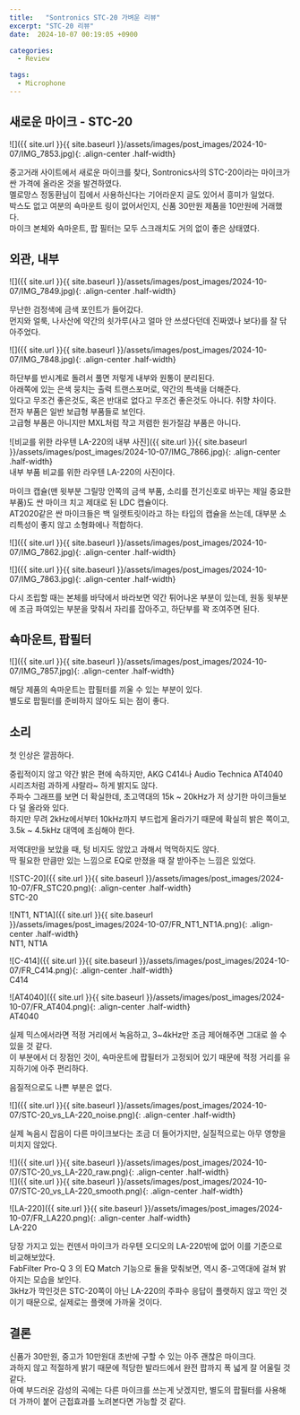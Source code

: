 ```yaml
---
title:   "Sontronics STC-20 가벼운 리뷰"
excerpt: "STC-20 리뷰"
date:  2024-10-07 00:19:05 +0900

categories:
  - Review

tags:
  - Microphone
--- 
```


## 새로운 마이크 - STC-20  

![]({{ site.url }}{{ site.baseurl }}/assets/images/post_images/2024-10-07/IMG_7853.jpg){: .align-center .half-width}  

중고거래 사이트에서 새로운 마이크를 찾다, Sontronics사의 STC-20이라는 마이크가 싼 가격에 올라온 것을 발견하였다.  
멜로망스 정동환님이 집에서 사용하신다는 기어라운지 글도 있어서 흥미가 일었다.  
박스도 없고 여분의 쇽마운트 링이 없어서인지, 신품 30만원 제품을 10만원에 거래했다.  
마이크 본체와 쇽마운트, 팝 필터는 모두 스크래치도 거의 없이 좋은 상태였다.  

## 외관, 내부  

![]({{ site.url }}{{ site.baseurl }}/assets/images/post_images/2024-10-07/IMG_7849.jpg){: .align-center .half-width}  

무난한 검정색에 금색 포인트가 들어갔다.  
먼지와 얼룩, 나사산에 약간의 쇳가루(사고 얼마 안 쓰셨다던데 진짜였나 보다)를 잘 닦아주었다.  

![]({{ site.url }}{{ site.baseurl }}/assets/images/post_images/2024-10-07/IMG_7848.jpg){: .align-center .half-width}  

하단부를 반시계로 돌려서 풀면 저렇게 내부와 원통이 분리된다.  
아래쪽에 있는 은색 뭉치는 출력 트랜스포머로, 약간의 특색을 더해준다.  
있다고 무조건 좋은것도, 혹은 반대로 없다고 무조건 좋은것도 아니다. 취향 차이다.  
전자 부품은 일반 보급형 부품들로 보인다.  
고급형 부품은 아니지만 MXL처럼 작고 저렴한 원가절감 부품은 아니다.  

![비교를 위한 라우텐 LA-220의 내부 사진]({{ site.url }}{{ site.baseurl }}/assets/images/post_images/2024-10-07/IMG_7866.jpg){: .align-center .half-width}  
내부 부품 비교를 위한 라우텐 LA-220의 사진이다.  

마이크 캡슐(맨 윗부분 그릴망 안쪽의 금색 부품, 소리를 전기신호로 바꾸는 제일 중요한 부품)도 싼 마이크 치고 제대로 된 LDC 캡슐이다.  
AT2020같은 싼 마이크들은 백 일렛트릿이라고 하는 타입의 캡슐을 쓰는데, 대부분 소리특성이 좋지 않고 소형화에나 적합하다.  

![]({{ site.url }}{{ site.baseurl }}/assets/images/post_images/2024-10-07/IMG_7862.jpg){: .align-center .half-width}  

![]({{ site.url }}{{ site.baseurl }}/assets/images/post_images/2024-10-07/IMG_7863.jpg){: .align-center .half-width}  

다시 조립할 때는 본체를 바닥에서 바라보면 약간 튀어나온 부분이 있는데, 원동 윗부분에 조금 파여있는 부분을 맞춰서 자리를 잡아주고, 하단부를 꽉 조여주면 된다.  

## 쇽마운트, 팝필터

![]({{ site.url }}{{ site.baseurl }}/assets/images/post_images/2024-10-07/IMG_7857.jpg){: .align-center .half-width}  

해당 제품의 쇽마운트는 팝필터를 끼울 수 있는 부분이 있다.  
별도로 팝필터를 준비하지 않아도 되는 점이 좋다.  

## 소리  

첫 인상은 깔끔하다.  

중립적이지 않고 약간 밝은 편에 속하지만, AKG C414나 Audio Technica AT4040 시리즈처럼 과하게 샤랄라~ 하게 밝지도 않다.  
주파수 그래프를 보면 더 확실한데, 초고역대의 15k ~ 20kHz가 저 상기한 마이크들보다 덜 올라와 있다.  
하지만 무려 2kHz에서부터 10kHz까지 부드럽게 올라가기 때문에 확실히 밝은 쪽이고, 3.5k ~ 4.5kHz 대역에 조심해야 한다.  

저역대만을 보았을 때, 텅 비지도 않았고 과해서 먹먹하지도 않다.  
딱 필요한 만큼만 있는 느낌으로 EQ로 만졌을 때 잘 받아주는 느낌은 있었다.  

![STC-20]({{ site.url }}{{ site.baseurl }}/assets/images/post_images/2024-10-07/FR_STC20.png){: .align-center .half-width}  
STC-20  

![NT1, NT1A]({{ site.url }}{{ site.baseurl }}/assets/images/post_images/2024-10-07/FR_NT1_NT1A.png){: .align-center .half-width}  
NT1, NT1A  

![C-414]({{ site.url }}{{ site.baseurl }}/assets/images/post_images/2024-10-07/FR_C414.png){: .align-center .half-width}  
C414  

![AT4040]({{ site.url }}{{ site.baseurl }}/assets/images/post_images/2024-10-07/FR_AT404.png){: .align-center .half-width}  
AT4040  

실제 믹스에서라면 적정 거리에서 녹음하고, 3~4kHz만 조금 제어해주면 그대로 쓸 수 있을 것 같다.  
이 부분에서 더 장점인 것이, 쇽마운트에 팝필터가 고정되어 있기 때문에 적정 거리를 유지하기에 아주 편리하다.  

음질적으로도 나쁜 부분은 없다.  

![]({{ site.url }}{{ site.baseurl }}/assets/images/post_images/2024-10-07/STC-20_vs_LA-220_noise.png){: .align-center .half-width}  

실제 녹음시 잡음이 다른 마이크보다는 조금 더 들어가지만, 실질적으로는 아무 영향을 미치지 않았다.  

![]({{ site.url }}{{ site.baseurl }}/assets/images/post_images/2024-10-07/STC-20_vs_LA-220_raw.png){: .align-center .half-width}  
![]({{ site.url }}{{ site.baseurl }}/assets/images/post_images/2024-10-07/STC-20_vs_LA-220_smooth.png){: .align-center .half-width}  

![LA-220]({{ site.url }}{{ site.baseurl }}/assets/images/post_images/2024-10-07/FR_LA220.png){: .align-center .half-width}  
LA-220  

당장 가지고 있는 컨덴서 마이크가 라우텐 오디오의 LA-220밖에 없어 이를 기준으로 비교해보았다.  
FabFilter Pro-Q 3 의 EQ Match 기능으로 둘을 맞춰보면, 역시 중-고역대에 걸쳐 밝아지는 모습을 보인다.  
3kHz가 깍인것은 STC-20쪽이 아닌 LA-220의 주파수 응답이 플랫하지 않고 깍인 것이기 때문으로, 실제로는 플랫에 가까울 것이다.  

## 결론  

신품가 30만원, 중고가 10만원대 초반에 구할 수 있는 아주 괜찮은 마이크다.  
과하지 않고 적절하게 밝기 때문에 적당한 발라드에서 완전 팝까지 폭 넓게 잘 어울릴 것 같다.  
아예 부드러운 감성의 곡에는 다른 마이크를 쓰는게 낫겠지만, 별도의 팝필터를 사용해 더 가까이 붙어 근접효과를 노려본다면 가능할 것 같다.  
